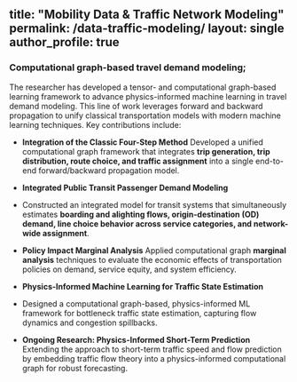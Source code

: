 title: "Mobility Data & Traffic Network Modeling"
permalink: /data-traffic-modeling/
layout: single
author_profile: true
--------------------

### Computational graph-based travel demand modeling;

The researcher has developed a tensor- and computational graph-based learning framework to advance physics-informed machine learning in travel demand modeling. This line of work leverages forward and backward propagation to unify classical transportation models with modern machine learning techniques. Key contributions include:

* **Integration of the Classic Four-Step Method**
  Developed a unified computational graph framework that integrates **trip generation, trip distribution, route choice, and traffic assignment** into a single end-to-end forward/backward propagation model.

* **Integrated Public Transit Passenger Demand Modeling**&#x20;

* Constructed an integrated model for transit systems that simultaneously estimates **boarding and alighting flows, origin-destination (OD) demand, line choice behavior across service categories, and network-wide assignment**.

* **Policy Impact Marginal Analysis**
  Applied computational graph **marginal analysis** techniques to evaluate the economic effects of transportation policies on demand, service equity, and system efficiency.

* **Physics-Informed Machine Learning for Traffic State Estimation**&#x20;

* Designed a computational graph-based, physics-informed ML framework for bottleneck traffic state estimation, capturing flow dynamics and congestion spillbacks.

* **Ongoing Research: Physics-Informed Short-Term Prediction**
  Extending the approach to short-term traffic speed and flow prediction by embedding traffic flow theory into a physics-informed computational graph for robust forecasting.